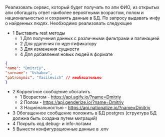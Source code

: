 Реализовать сервис, который будет получать по апи ФИО, из открытых апи обогащать
ответ наиболее вероятными возрастом, полом и национальностью и сохранять данные в
БД. По запросу выдавать инфу о найденных людях. Необходимо реализовать следующее

- 1 Выставить rest методы
   - 1 Для получения данных с различными фильтрами и пагинацией
   - 2 Для удаления по идентификатору
   - 3 Для изменения сущности
   - 4 Для добавления новых людей в формате
```json
{
"name": "Dmitriy",
"surname": "Ushakov",
"patronymic": "Vasilevich" // необязательно
}
```

- 2 Корректное сообщение обогатить
    - 1 Возрастом - https://api.agify.io/?name=Dmitriy
    - 2 Полом - https://api.genderize.io/?name=Dmitriy
    - 3 Национальностью - https://api.nationalize.io/?name=Dmitriy
- 3 Обогащенное сообщение положить в БД postgres (структура БД должна быть создана
путем миграций)
- 4 Покрыть код debug- и info-логами
- 5 Вынести конфигурационные данные в .env